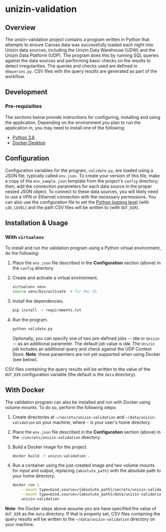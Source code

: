 # unizin-validation

## Overview

The unizin-validation project contains a program written in Python that attempts to ensure Canvas data was successfully
loaded each night into Unizin data sources, including the Unizin Data Warehouse (UDW) and the Unizin Data Platform (UDP).
The program does this by running SQL queries against the data sources and performing basic checks on the results to detect
irregularities. The queries and checks used are defined in `dbqueries.py`. CSV files with the query results are generated
as part of the workflow.

## Development

### Pre-requisities

The sections below provide instructions for configuring, installing and using the application.
Depending on the environment you plan to run the application in, you may need to install one of the following:

* [Python 3.8](https://docs.python.org/3/)
* [Docker Desktop](https://www.docker.com/products/docker-desktop)

## Configuration

Configuration variables for the program, `validate.py`, are loaded using a JSON file, typically called `env.json`.
To create your version of this file, make a copy of the `env_sample.json` template from the project's `config` directory;
then, add the connection parameters for each data source in the proper nested JSON object.
To connect to these data sources, you will likely need to use a VPN or Ethernet connection with the necessary permissions.
You can also use the configuration file to set the [Python logging level](https://docs.python.org/3/library/logging.html)
(with `LOG_LEVEL`) and the path CSV files will be written to (with `OUT_DIR`).

## Installation & Usage

### With `virtualenv`

To install and run the validation program using a Python virtual environment, do the following:

1. Place the `env.json` file described in the **Configuration** section (above) in the `config` directory.

2. Create and activate a virtual environment.
    ```sh
    virtualenv venv
    source venv/bin/activate  # for Mac OS
    ```

3. Install the dependencies.
    ```sh
    pip install -r requirements.txt
    ```

4. Run the program.
    ```sh
    python validate.py
    ```

    Optionally, you can specify one of two pre-defined jobs -- `UDW` or `Unizin` -- as an additional parameter.
    The default job value is `UDW`. The `Unizin` job includes an additional query and check against the UDP Context Store.
    **Note**: these paraemters are not yet supported when using Docker (see below).

CSV files containing the query results will be written to the value of the `OUT_DIR` configuration variable
(the default is the `data` directory).

## With Docker

The validation program can also be installed and run with Docker using volume mounts. To do so, perform the following steps:

1. Create directories at `~/secrets/unizin-validation` and `~/data/unizin-validation` on your machine,
where `~` is your user's home directory.

2. Place the `env.json` file described in the **Configuration** section (above) in the `~/secrets/unizin-validation` directory.

3. Build a Docker image for the project.
    ```sh
    docker build -t unizin-validation .
    ```

4. Run a container using the just-created image and two volume mounts for input and output,
replacing `{absolute_path}` with the absolute path to your home directory.
    ```sh
    docker run \
        --mount type=bind,source=/{absolute_path}/secrets/unizin-validation,target=/app/config \
        --mount type=bind,source=/{absolute_path}/data/unizin-validation,target=/app/data \
        unizin-validation
    ```

**Note**: the Docker steps above assume you are have specified the value of `OUT_DIR` as the `data` directory.
If that is properly set,
CSV files containing the query results will be written to the `~/data/unizin-validation` directory on your machine.